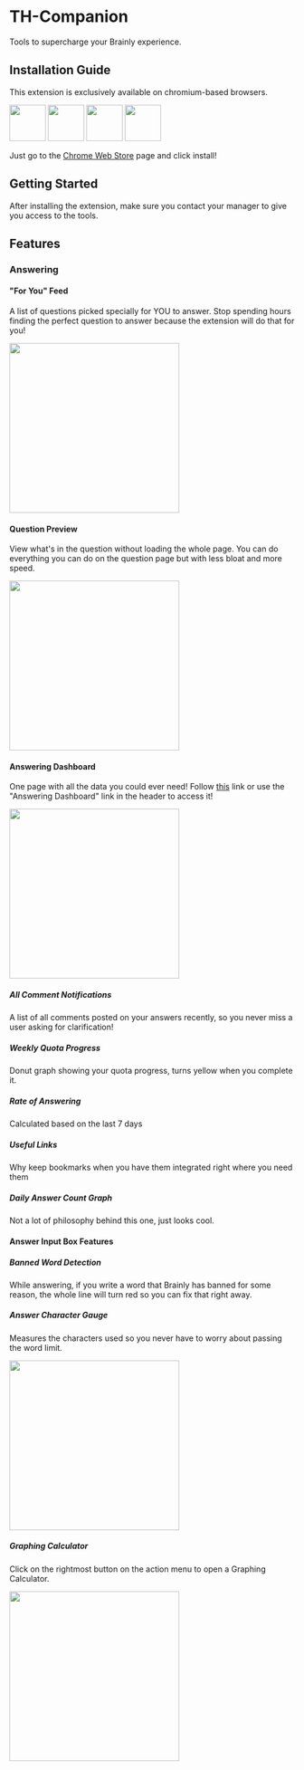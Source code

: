 # TH-Companion
Tools to supercharge your Brainly experience.

## Installation Guide
This extension is exclusively available on chromium-based browsers. 

<img src="https://upload.wikimedia.org/wikipedia/commons/e/e1/Google_Chrome_icon_%28February_2022%29.svg" width="64" height="64">  <img src="https://upload.wikimedia.org/wikipedia/commons/7/7e/Microsoft_Edge_logo_%282019%29.png?20220301074026" width="64" height="64">
<img src="https://upload.wikimedia.org/wikipedia/commons/thumb/9/9d/Brave_lion_icon.svg/640px-Brave_lion_icon.svg.png" width="64" height="64"> <img src="https://upload.wikimedia.org/wikipedia/commons/thumb/4/49/Opera_2015_icon.svg/640px-Opera_2015_icon.svg.png" width="64" height="64">

Just go to the [Chrome Web Store](https://chrome.google.com/webstore/detail/knkpnmoglnmgaalmjedfjoialdaeniec?authuser=0&hl=en-GB) page and click install!

## Getting Started
After installing the extension, make sure you contact your manager to give you access to the tools.

## Features

### Answering
#### "For You" Feed
A list of questions picked specially for YOU to answer. Stop spending hours finding the perfect question to answer because the extension will do that for you!

<img src="https://i.gyazo.com/5f98c115f2d21e00f983f0ed8e5f8dff.gif" height="300">

#### Question Preview
View what's in the question without loading the whole page. You can do everything you can do on the question page but with less bloat and more speed.

<img src = "https://i.gyazo.com/0097dcccbbcc3632cd63dd3e1f9a9b34.png" height=300 />

#### Answering Dashboard
One page with all the data you could ever need! 
Follow [this](https://brainly.com/companion/answering) link or use the "Answering Dashboard" link in the header to access it!

<img src="https://contattafiles.s3.us-west-1.amazonaws.com/tnt29846/mbrw1fxg7W6sTtg/Screen%20Shot%202023-03-14%20at%206.24.41%20AM.png" height="300">

##### All Comment Notifications
A list of all comments posted on your answers recently, so you never miss a user asking for clarification!

##### Weekly Quota Progress
Donut graph showing your quota progress, turns yellow when you complete it.

##### Rate of Answering
Calculated based on the last 7 days

##### Useful Links
Why keep bookmarks when you have them integrated right where you need them

##### Daily Answer Count Graph
Not a lot of philosophy behind this one, just looks cool.

#### Answer Input Box Features

##### Banned Word Detection
While answering, if you write a word that Brainly has banned for some reason, the whole line will turn red so you can fix that right away.

##### Answer Character Gauge
Measures the characters used so you never have to worry about passing the word limit.

<img src="https://i.gyazo.com/7bf6474bc9f303ddf3470a39dff166d0.png" height=300/>

##### Graphing Calculator
Click on the rightmost button on the action menu to open a Graphing Calculator.

<img src="https://i.gyazo.com/77a7f6152b29fb6de98d0f4b68767797.png" height=300 />
